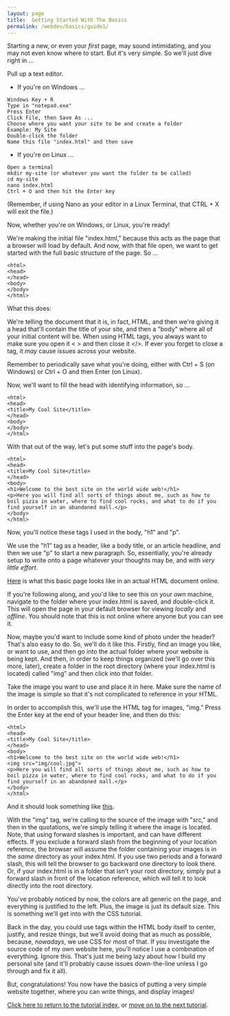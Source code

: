 ```yaml
---
layout: page
title:  Getting Started With The Basics
permalink: /webdev/basics/guide1/
---
```

Starting a new, or even your *first* page, may sound intimidating, and you may not even know where to start. But it's very simple. So we'll just dive right in ...

Pull up a text editor.

 - If you're on Windows ...

```
Windows Key + R
Type in "notepad.exe"
Press Enter
Click File, then Save As ...
Choose where you want your site to be and create a folder
Example: My Site
Double-click the folder
Name this file "index.html" and then save
```

 - If you're on Linux ...

```
Open a terminal
mkdir my-site (or whatever you want the folder to be called)
cd my-site
nano index.html
Ctrl + O and then hit the Enter key
```

(Remember, if using Nano as your editor in a Linux Terminal, that CTRL + X will exit the file.)

Now, whether you're on Windows, or Linux, you're ready!

We're making the initial file "index.html," because this acts as the page that a browser will load by default. And now, with that file open, we want to get started with the full basic structure of the page. So ...

```
<html>
<head>
</head>
<body>
</body>
</html>
```

What this does:

We're telling the document that it is, in fact, HTML, and then we're giving it a head that'll contain the title of your site, and then a "body" where all of your initial content will be. When using HTML tags, you always want to make sure you open it < > and then close it </>. If ever you forget to close a tag, it *may* cause issues across your website.

Remember to periodically save what you're doing, either with Ctrl + S (on Windows) or Ctrl + O and then Enter (on Linux).

Now, we'll want to fill the head with identifying information, so ...

```
<html>
<head>
<title>My Cool Site</title>
</head>
<body>
</body>
</html>
```

With that out of the way, let's put some stuff into the page's body.

```
<html>
<head>
<title>My Cool Site</title>
</head>
<body>
<h1>Welcome to the best site on the world wide web!</h1>
<p>Here you will find all sorts of things about me, such as how to boil pizza in water, where to find cool rocks, and what to do if you find yourself in an abandoned mall.</p>
</body>
</html>
```

Now, you'll notice these tags I used in the body, "h1" and "p".

We use the "h1" tag as a header, like a body title, or an article headline, and then we use "p" to start a new paragraph. So, essentially, you're already setup to write onto a page whatever your thoughts may be, and with *very little effort*.

<a href="/webdev/basics/examples/index.html" target="_blank">Here</a> is what this basic page looks like in an actual HTML document online.

If you're following along, and you'd like to see this on your *own* machine, navigate to the folder where your index.html is saved, and double-click it. This will open the page in your default browser for viewing *locally* and *offline*. You should note that this is not online where anyone but you can see it.

Now, maybe you'd want to include some kind of photo under the header? That's also easy to do. So, we'll do it like this. Firstly, find an image you like, or want to use, and then go into the actual folder where your website is being kept. And then, in order to keep things organized (we'll go over this more, later), create a folder in the root directory (where your index.html is located) called "img" and then click into *that* folder.

Take the image you want to use and place it in here. Make sure the name of the image is simple so that it's not complicated to reference in your HTML.

In order to accomplish this, we'll use the HTML tag for images, "img." Press the Enter key at the end of your header line, and then do this:

```
<html>
<head>
<title>My Cool Site</title>
</head>
<body>
<h1>Welcome to the best site on the world wide web!</h1>
<img src="img/cool.jpg">
<p>Here you will find all sorts of things about me, such as how to boil pizza in water, where to find cool rocks, and what to do if you find yourself in an abandoned mall.</p>
</body>
</html>
```

And it should look something like <a href="/webdev/basics/examples/index2.html" target="_blank">this</a>.

With the "img" tag, we're calling to the source of the image with "src," and then in the quotations, we're simply telling it where the image is located. Note, that using forward slashes is important, and can have different effects. If you exclude a forward slash from the beginning of your location reference, the browser will assume the folder containing your images is in the *same* directory as your index.html. If you use two periods and a forward slash, this will tell the browser to go backward one directory to look there. Or, if your index.html is in a folder that isn't your root directory, simply put a forward slash in front of the location reference, which will tell it to look directly into the root directory.

You've probably noticed by now, the colors are all generic on the page, and everything is justified to the left. Plus, the image is just its default size. This is something we'll get into with the CSS tutorial.

Back in the day, you could use tags within the HTML body itself to center, justify, and resize things, but we'll avoid doing that as much as possible, because, *nowadays*, we use CSS for most of that. If you investigate the source code of my own website here, you'll notice I use a combination of everything. Ignore this. That's just me being lazy about how I build my personal site (and it'll probably cause issues down-the-line unless I go through and fix it all).

But, congratulations! You now have the basics of putting a very simple website together, where you can write things, and display images!

<a class="page-link" href="/pages/webdev">Click here to return to the tutorial index</a>, or <a class="page-link" href="/webdev/basics/guide2/">move on to the next tutorial</a>.